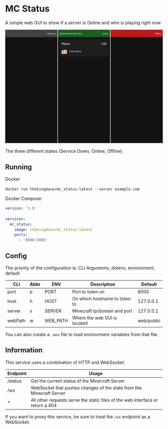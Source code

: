 # MC Status
A simple web GUI to show if a server is Online and who is playing right now

![Example Image](image.jpg)

The three different states (Service Down, Online, Offline)

## Running
Docker

```docker run thekingdave/mc_status:latest --server example.com```

Docker Compose:
```yaml
version: '3.9'

services:
  mc_status:
    image: thekingdave/mc_status:latest
    ports:
      - '8000:8000'
```

## Config

The priority of the configuration is: CLI Arguments, dotenv, environment, default 

| CLI     | Abbr | ENV      | Description                    | Default    |
| ------- | ---- | -------- | ------------------------------ | ---------- |
| port    | p    | PORT     | Port to listen on              | 8000       |
| host    | h    | HOST     | On which hostname to listen to | 127.0.0.1  |
| server  | s    | SERVER   | Minecraft ip/domain and port   | 127.0.0.1  |
| webPath | w    | WEB_PATH | Where the web GUI is located   | web/public |

You can also create a `.env` file to load environment variables from that file.

## Information

This service uses a combination of HTTP and WebSocket.

| Endpoint | Usage                                                        |
| -------- | ------------------------------------------------------------ |
| /status  | Get the current status of the Minecraft Server               |
| /ws      | WebSocket that pushes changes of the state from the Minecraft Server |
| *        | All other requests serve the static files of the web interface or return a 404 |

If you want to proxy this service, be sure to treat the `/ws` endpoint as a WebSocket.
